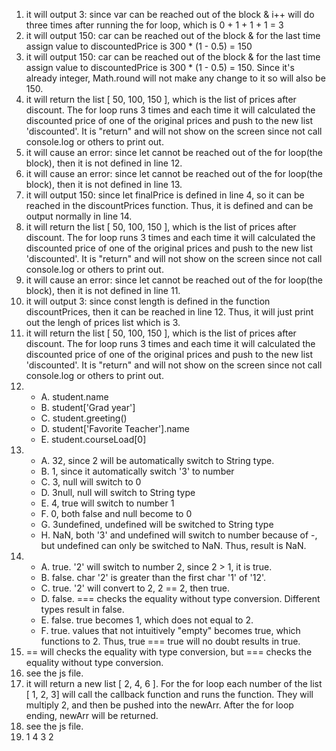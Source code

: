 1. it will output 3: since var can be reached out of the block & i++ will do three times after running the for loop, which is 0 + 1 + 1 + 1 = 3
2. it will output 150: car can be reached out of the block & for the last time assign value to discountedPrice is 300 * (1 - 0.5) = 150
3. it will output 150: car can be reached out of the block & for the last time assign value to discountedPrice is 300 * (1 - 0.5) = 150. Since it's already integer, Math.round will not make any change to it so will also be 150.
4. it will return the list [ 50, 100, 150 ], which is the list of prices after discount. The for loop runs 3 times and each time it will calculated the discounted price of one of the original prices and push to the new list 'discounted'. It is "return" and will not show on the screen since not call console.log or others to print out.
5. it will cause an error: since let cannot be reached out of the for loop(the block), then it is not defined in line 12.
6. it will cause an error: since let cannot be reached out of the for loop(the block), then it is not defined in line 13.
7. it will output 150: since let finalPrice is defined in line 4, so it can be reached in the discountPrices function. Thus, it is defined and can be output normally in line 14.
8. it will return the list [ 50, 100, 150 ], which is the list of prices after discount. The for loop runs 3 times and each time it will calculated the discounted price of one of the original prices and push to the new list 'discounted'. It is "return" and will not show on the screen since not call console.log or others to print out.
9. it will cause an error: since let cannot be reached out of the for loop(the block), then it is not defined in line 11.
10. it will output 3: since const length is defined in the function discountPrices, then it can be reached in line 12. Thus, it will just print out the lengh of prices list which is 3.
11. it will return the list [ 50, 100, 150 ], which is the list of prices after discount. The for loop runs 3 times and each time it will calculated the discounted price of one of the original prices and push to the new list 'discounted'. It is "return" and will not show on the screen since not call console.log or others to print out.
12. * A. student.name
    * B. student['Grad year']
    * C. student.greeting()
    * D. student['Favorite Teacher'].name
    * E. student.courseLoad[0]
13. * A. 32, since 2 will be automatically switch to String type.
    * B. 1, since it automatically switch '3' to number
    * C. 3, null will switch to 0
    * D. 3null, null will switch to String type
    * E. 4, true will switch to number 1
    * F. 0, both false and null become to 0
    * G. 3undefined, undefined will be switched to String type
    * H. NaN, both '3' and undefined will switch to number because of -, but undefined can only be switched to NaN. Thus, result is NaN.
14. * A. true. '2' will switch to number 2, since 2 > 1, it is true.
    * B. false. char '2' is greater than the first char '1' of '12'.
    * C. true. '2' will convert to 2, 2 == 2, then true.
    * D. false. === checks the equality without type conversion. Different types result in false.
    * E. false. true becomes 1, which does not equal to 2.
    * F. true. values that not intuitively "empty" becomes true, which functions to 2. Thus, true === true will no doubt results in true.
15. == will checks the equality with type conversion, but === checks the equality without type conversion.
16. see the js file.
17. it will return a new list [ 2, 4, 6 ]. For the for loop each number of the list [ 1, 2, 3] will call the callback function and runs the function. They will multiply 2, and then be pushed into the newArr. After the for loop ending, newArr will be returned.
18. see the js file.
19. 1 4 3 2